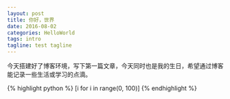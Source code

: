 ```yaml
---
layout: post
title: 你好，世界
date: 2016-08-02
categories: HelloWorld
tags: intro
tagline: test tagline
---
```

今天搭建好了博客环境，写下第一篇文章，今天同时也是我的生日，希望通过博客能记录一些生活或学习的点滴。

{% highlight python %}
[i for i in range(0, 100)]
{% endhighlight %}

